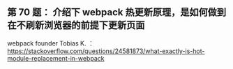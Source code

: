 ## 第 70 题： 介绍下 webpack 热更新原理，是如何做到在不刷新浏览器的前提下更新页面

webpack founder Tobias K. ：
https://stackoverflow.com/questions/24581873/what-exactly-is-hot-module-replacement-in-webpack
